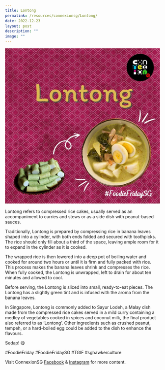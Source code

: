 ```yaml
---
title: Lontong
permalink: /resources/connexionsg/Lontong/
date: 2022-12-23
layout: post
description: ""
image: ""
---
```

![](/images/connexionsg/2023/321079685_3320885794842946_1018684880574066298_n.jpg)

Lontong refers to compressed rice cakes, usually served as an accompaniment to curries and stews or as a side dish with peanut-based sauces.

Traditionally, Lontong is prepared by compressing rice in banana leaves shaped into a cylinder, with both ends folded and secured with toothpicks. The rice should only fill about a third of the space, leaving ample room for it to expand in the cylinder as it is cooked.

The wrapped rice is then lowered into a deep pot of boiling water and cooked for around two hours or until it is firm and fully packed with rice. This process makes the banana leaves shrink and compresses the rice. When fully cooked, the Lontong is unwrapped, left to drain for about ten minutes and allowed to cool.

Before serving, the Lontong is sliced into small, ready-to-eat pieces. The Lontong has a slightly green tint and is infused with the aroma from the banana leaves.

In Singapore, Lontong is commonly added to Sayur Lodeh, a Malay dish made from the compressed rice cakes served in a mild curry containing a medley of vegetables cooked in spices and coconut milk, the final product also referred to as ‘Lontong’. Other ingredients such as crushed peanut, tempeh, or a hard-boiled egg could be added to the dish to enhance the flavours.

Sedap! 😋

#FoodieFriday #FoodieFridaySG #TGIF #sghawkerculture

Visit ConnexionSG [Facebook](https://www.facebook.com/ConnexionSG) & [Instagram](https://www.instagram.com/connexionsg/) for more content.